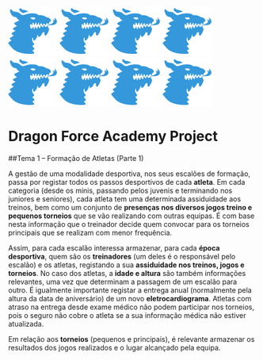 ![Use Cases](https://github.com/joaopedrofump/dragonForceAcademy/blob/master/Logo.png) ![Use Cases](https://github.com/joaopedrofump/dragonForceAcademy/blob/master/Logo.png)  ![Use Cases](https://github.com/joaopedrofump/dragonForceAcademy/blob/master/Logo.png)  ![Use Cases](https://github.com/joaopedrofump/dragonForceAcademy/blob/master/Logo.png)  ![Use Cases](https://github.com/joaopedrofump/dragonForceAcademy/blob/master/Logo.png)  ![Use Cases](https://github.com/joaopedrofump/dragonForceAcademy/blob/master/Logo.png)  ![Use Cases](https://github.com/joaopedrofump/dragonForceAcademy/blob/master/Logo.png)  ![Use Cases](https://github.com/joaopedrofump/dragonForceAcademy/blob/master/Logo.png) 

# Dragon Force Academy Project #


##Tema 1 – Formação de Atletas (Parte 1)

A gestão de uma modalidade desportiva, nos seus escalões de formação, passa por registar todos os passos desportivos de cada **atleta**. Em cada categoria (desde os minis, passando pelos juvenis e terminando nos juniores e seniores), cada atleta tem uma determinada assiduidade aos treinos, bem como um conjunto de **presenças nos diversos jogos­ treino e pequenos torneios** que se vão realizando com outras equipas. É com base nesta informação que o treinador decide quem convocar para os torneios principais que se realizam com menor frequência.

Assim, para cada escalão interessa armazenar, para cada **época desportiva**, quem são os **treinadores** (um deles é o responsável pelo escalão) e os atletas, registando a sua **assiduidade nos treinos, jogos e torneios**. No caso dos atletas, a **idade e altura** são também informações relevantes, uma vez que determinam a passagem de um escalão para outro. É igualmente importante registar a entrega anual (normalmente pela altura da data de aniversário) de um novo **eletrocardiograma**. Atletas com atraso na entrega desde exame médico não podem participar nos torneios, pois o seguro não cobre o atleta se a sua informação médica não estiver atualizada.

Em relação aos **torneios** (pequenos e principais), é relevante armazenar os resultados dos jogos realizados e o lugar alcançado pela equipa.
